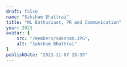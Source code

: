 ```yaml
---
draft: false
name: "Saksham Bhattrai"
title: "ML Enthusiast, PR and Communication"
year: 2021
avatar: {
    src: "/members/saksham.JPG",
    alt: "Saksham Bhattrai"
}
publishDate: "2021-11-07 15:39"
---
```

